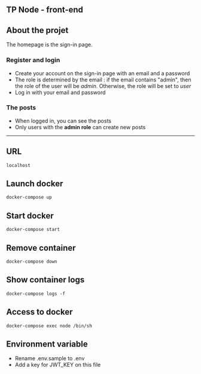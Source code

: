 ## TP Node - front-end

## About the projet

The homepage is the sign-in page.

### Register and login
- Create your account on the sign-in page with an email and a password
- The role is determined by the email : if the email contains "admin", then the role of the user will be *admin*. Otherwise, the role will be set to *user*
- Log in with your email and password

### The posts
- When logged in, you can see the posts
- Only users with the **admin role** can create new posts

---

## URL
```
localhost
```

## Launch docker
```
docker-compose up
```

## Start docker
```
docker-compose start
```

## Remove container
```
docker-compose down
```

## Show container logs
```
docker-compose logs -f
```

## Access to docker
```
docker-compose exec node /bin/sh
```

## Environment variable
- Rename .env.sample to .env
- Add a key for JWT_KEY on this file